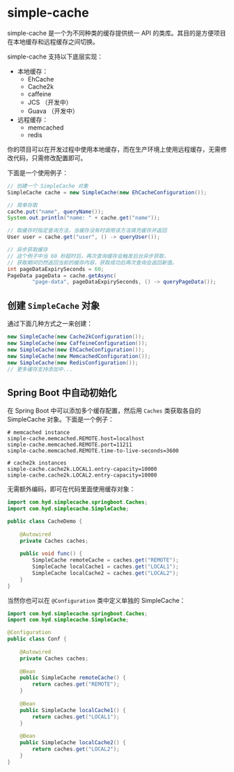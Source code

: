 # simple-cache

simple-cache 是一个为不同种类的缓存提供统一 API 的类库。其目的是方便项目在本地缓存和远程缓存之间切换。

simple-cache 支持以下底层实现：

- 本地缓存：
  - EhCache
  - Cache2k
  - caffeine
  - JCS （开发中）
  - Guava （开发中）
- 远程缓存：
  - memcached
  - redis

你的项目可以在开发过程中使用本地缓存，而在生产环境上使用远程缓存，无需修改代码，只需修改配置即可。

下面是一个使用例子：

```java
// 创建一个 SimpleCache 对象
SimpleCache cache = new SimpleCache(new EhCacheConfiguration());

// 简单存取
cache.put("name", queryName());
System.out.println("name: " + cache.get("name"));

// 取缓存时指定查询方法，当缓存没有时调用该方法填充缓存并返回
User user = cache.get("user", () -> queryUser());

// 异步获取缓存
// 这个例子中当 60 秒超时后，再次查询缓存会触发后台异步获取，
// 获取期间仍然返回当前的缓存内容，获取成功后再次查询会返回新值。
int pageDataExpirySeconds = 60;
PageData pageData = cache.getAsync(
        "page-data", pageDataExpirySeconds, () -> queryPageData());
```

## 创建 `SimpleCache` 对象

通过下面几种方式之一来创建：

```java
new SimpleCache(new Cache2kConfiguration());
new SimpleCache(new CaffeineConfiguration());
new SimpleCache(new EhCacheConfiguration());
new SimpleCache(new MemcachedConfiguration());
new SimpleCache(new RedisConfiguration());
// 更多缓存支持添加中...
```

## Spring Boot 中自动初始化

在 Spring Boot 中可以添加多个缓存配置，然后用 `Caches` 类获取各自的 SimpleCache 对象。下面是一个例子：

```properties
# memcached instance
simple-cache.memcached.REMOTE.host=localhost
simple-cache.memcached.REMOTE.port=11211
simple-cache.memcached.REMOTE.time-to-live-seconds=3600

# cache2k instances
simple-cache.cache2k.LOCAL1.entry-capacity=10000
simple-cache.cache2k.LOCAL2.entry-capacity=10000
```

无需额外编码，即可在代码里面使用缓存对象：

```java
import com.hyd.simplecache.springboot.Caches;
import com.hyd.simplecache.SimpleCache;

public class CacheDemo {
    
    @Autowired
    private Caches caches;
    
    public void func() {
        SimpleCache remoteCache = caches.get("REMOTE");
        SimpleCache localCache1 = caches.get("LOCAL1");
        SimpleCache localCache2 = caches.get("LOCAL2");
    }
}
```

当然你也可以在 `@Configuration` 类中定义单独的 SimpleCache：

```java
import com.hyd.simplecache.springboot.Caches;
import com.hyd.simplecache.SimpleCache;

@Configuration
public class Conf {
    
    @Autowired
    private Caches caches;
    
    @Bean
    public SimpleCache remoteCache() {
        return caches.get("REMOTE");
    }
    
    @Bean
    public SimpleCache localCache1() {
        return caches.get("LOCAL1");
    }
    
    @Bean
    public SimpleCache localCache2() {
        return caches.get("LOCAL2");
    }
}
```

